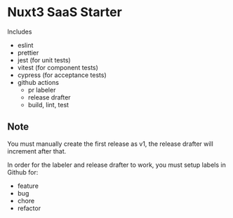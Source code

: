 # Nuxt3 SaaS Starter

Includes

- eslint
- prettier
- jest (for unit tests)
- vitest (for component tests)
- cypress (for acceptance tests)
- github actions
  - pr labeler
  - release drafter
  - build, lint, test

## Note

You must manually create the first release as v1, the release drafter will increment after that.

In order for the labeler and release drafter to work, you must setup labels in Github for:

- feature
- bug
- chore
- refactor

